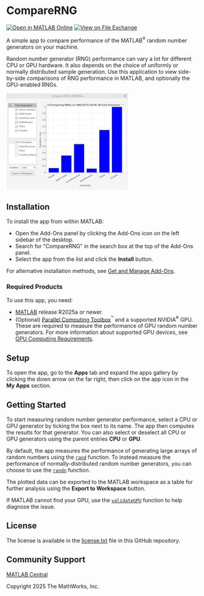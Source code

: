 # CompareRNG

[![Open in MATLAB Online](https://www.mathworks.com/images/responsive/global/open-in-matlab-online.svg)](https://matlab.mathworks.com/open/github/v1?repo=mathworks/CompareRNG&file=CompareRNG.mlapp)
[![View on File Exchange](https://www.mathworks.com/matlabcentral/images/matlab-file-exchange.svg)](https://www.mathworks.com/matlabcentral/fileexchange/CompareRNG)

A simple app to compare performance of the MATLAB<sup>&reg;</sup> random number generators on your machine.

Random number generator (RNG) performance can vary a lot for different CPU or GPU hardware. It also depends on the choice of uniformly or normally distributed sample generation. Use this application to view side-by-side comparisons of RNG performance in MATLAB, and optionally the GPU-enabled RNGs.

![Screenshot](screenshot.png)


## Installation 
To install the app from within MATLAB:
* Open the Add-Ons panel by clicking the Add-Ons icon on the left sidebar of the desktop.
* Search for "CompareRNG" in the search box at the top of the Add-Ons panel.
* Select the app from the list and click the **Install** button.

For alternative installation methods, see [Get and Manage Add-Ons](https://www.mathworks.com/help/matlab/matlab_env/get-add-ons.html).

### Required Products
To use this app, you need:
* [MATLAB](https://www.mathworks.com/products/matlab.html) release R2025a or newer.
* (Optional) [Parallel Computing Toolbox](https://www.mathworks.com/products/parallel-computing.html)<sup>&trade;</sup> and a supported NVIDIA<sup>&reg;</sup> GPU. These are required to measure the performance of GPU random number generators. For more information about supported GPU devices, see [GPU Computing Requirements](https://www.mathworks.com/help/parallel-computing/gpu-computing-requirements.html).

## Setup
To open the app, go to the **Apps** tab and expand the apps gallery by clicking the down arrow on the far right, then click on the app icon in the **My Apps** section.

## Getting Started 
To start measuring random number generator performance, select a CPU or GPU
generator by ticking the box next to its name. The app then computes the 
results for that generator. You can also select or deselect all CPU or GPU 
generators using the parent entries **CPU** or **GPU**.

By default, the app measures the performance of generating large arrays of 
random numbers using the [`rand`](https://www.mathworks.com/help/matlab/ref/double.rand.html) function. 
To instead measure the performance of normally-distributed random number 
generators, you can choose to use the [`randn`](https://www.mathworks.com/help/matlab/ref/double.randn.html) function.

The plotted data can be exported to the MATLAB workspace as a table for 
further analysis using the **Export to Workspace** button.

If MATLAB cannot find your GPU, use the [`validateGPU`](https://www.mathworks.com/help/parallel-computing/validategpu.html) 
function to help diagnose the issue.

## License
The license is available in the [license.txt](license.txt) file in this GitHub repository.

## Community Support
[MATLAB Central](https://www.mathworks.com/matlabcentral)

Copyright 2025 The MathWorks, Inc.
